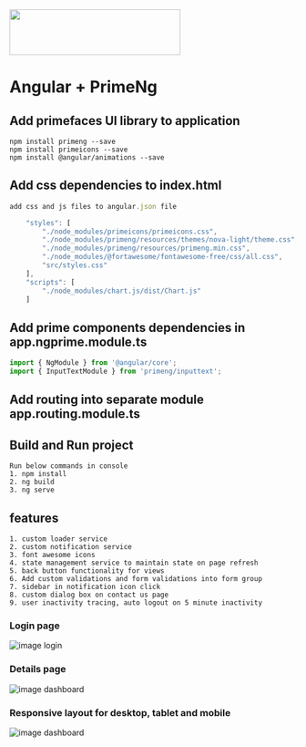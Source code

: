 <img src="https://github.com/NilavPatel/Ng-Prime/blob/master/src/assets/images/company-name.png" width="300" height="80">

# Angular + PrimeNg

## Add primefaces UI library to application
`````
npm install primeng --save
npm install primeicons --save
npm install @angular/animations --save
`````

## Add css dependencies to index.html
`````javascript
add css and js files to angular.json file

    "styles": [              
        "./node_modules/primeicons/primeicons.css",
        "./node_modules/primeng/resources/themes/nova-light/theme.css",
        "./node_modules/primeng/resources/primeng.min.css",
        "./node_modules/@fortawesome/fontawesome-free/css/all.css",
        "src/styles.css"
    ],
    "scripts": [
        "./node_modules/chart.js/dist/Chart.js"
    ]
`````
	
## Add prime components dependencies in app.ngprime.module.ts
````javascript
import { NgModule } from '@angular/core';
import { InputTextModule } from 'primeng/inputtext';
````

## Add routing into separate module app.routing.module.ts

## Build and Run project
`````
Run below commands in console
1. npm install
2. ng build
3. ng serve
`````

## features
````
1. custom loader service
2. custom notification service
3. font awesome icons
4. state management service to maintain state on page refresh
5. back button functionality for views
6. Add custom validations and form validations into form group
7. sidebar in notification icon click
8. custom dialog box on contact us page
9. user inactivity tracing, auto logout on 5 minute inactivity
````

### Login page

![image login](https://github.com/NilavPatel/ng-prime/blob/master/src/assets/images/login-page.png)

### Details page

![image dashboard](https://github.com/NilavPatel/ng-prime/blob/master/src/assets/images/details-page.png)

### Responsive  layout for desktop, tablet and mobile

![image dashboard](https://github.com/NilavPatel/ng-prime/blob/master/src/assets/images/responsive.png)